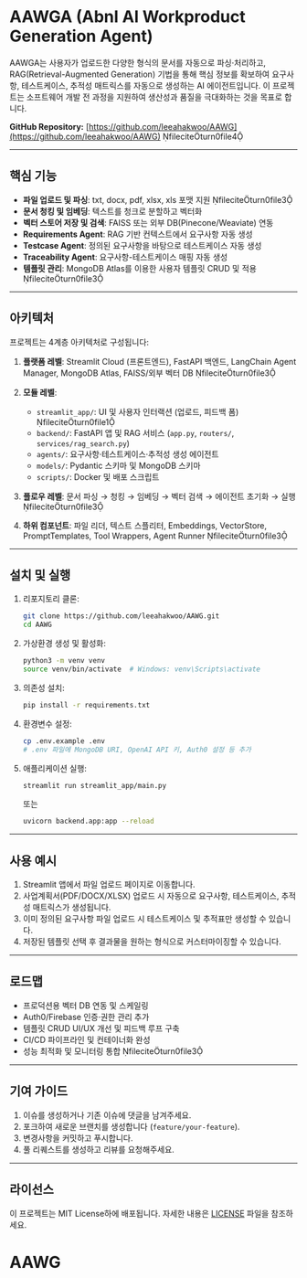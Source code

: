 # AAWGA (AbnI AI Workproduct Generation Agent)

AAWGA는 사용자가 업로드한 다양한 형식의 문서를 자동으로 파싱·처리하고, RAG(Retrieval-Augmented Generation) 기법을 통해 핵심 정보를 확보하여 요구사항, 테스트케이스, 추적성 매트릭스를 자동으로 생성하는 AI 에이전트입니다. 이 프로젝트는 소프트웨어 개발 전 과정을 지원하여 생산성과 품질을 극대화하는 것을 목표로 합니다.

**GitHub Repository:** [https://github.com/leeahakwoo/AAWG](https://github.com/leeahakwoo/AAWG) fileciteturn0file4

---

## 핵심 기능

* **파일 업로드 및 파싱**: txt, docx, pdf, xlsx, xls 포맷 지원  fileciteturn0file3
* **문서 청킹 및 임베딩**: 텍스트를 청크로 분할하고 벡터화
* **벡터 스토어 저장 및 검색**: FAISS 또는 외부 DB(Pinecone/Weaviate) 연동
* **Requirements Agent**: RAG 기반 컨텍스트에서 요구사항 자동 생성
* **Testcase Agent**: 정의된 요구사항을 바탕으로 테스트케이스 자동 생성
* **Traceability Agent**: 요구사항-테스트케이스 매핑 자동 생성
* **템플릿 관리**: MongoDB Atlas를 이용한 사용자 템플릿 CRUD 및 적용  fileciteturn0file3

---

## 아키텍처

프로젝트는 4계층 아키텍처로 구성됩니다:

1. **플랫폼 레벨**: Streamlit Cloud (프론트엔드), FastAPI 백엔드, LangChain Agent Manager, MongoDB Atlas, FAISS/외부 벡터 DB  fileciteturn0file3
2. **모듈 레벨**:

   * `streamlit_app/`: UI 및 사용자 인터랙션 (업로드, 피드백 폼)  fileciteturn0file1
   * `backend/`: FastAPI 앱 및 RAG 서비스 (`app.py`, `routers/`, `services/rag_search.py`)
   * `agents/`: 요구사항·테스트케이스·추적성 생성 에이전트
   * `models/`: Pydantic 스키마 및 MongoDB 스키마
   * `scripts/`: Docker 및 배포 스크립트
3. **플로우 레벨**: 문서 파싱 → 청킹 → 임베딩 → 벡터 검색 → 에이전트 초기화 → 실행  fileciteturn0file3
4. **하위 컴포넌트**: 파일 리더, 텍스트 스플리터, Embeddings, VectorStore, PromptTemplates, Tool Wrappers, Agent Runner  fileciteturn0file3

---

## 설치 및 실행

1. 리포지토리 클론:

   ```bash
   git clone https://github.com/leeahakwoo/AAWG.git
   cd AAWG
   ```
2. 가상환경 생성 및 활성화:

   ```bash
   python3 -m venv venv
   source venv/bin/activate  # Windows: venv\Scripts\activate
   ```
3. 의존성 설치:

   ```bash
   pip install -r requirements.txt
   ```
4. 환경변수 설정:

   ```bash
   cp .env.example .env
   # .env 파일에 MongoDB URI, OpenAI API 키, Auth0 설정 등 추가
   ```
5. 애플리케이션 실행:

   ```bash
   streamlit run streamlit_app/main.py
   ```

   또는

   ```bash
   uvicorn backend.app:app --reload
   ```

---

## 사용 예시

1. Streamlit 앱에서 파일 업로드 페이지로 이동합니다.
2. 사업계획서(PDF/DOCX/XLSX) 업로드 시 자동으로 요구사항, 테스트케이스, 추적성 매트릭스가 생성됩니다.
3. 이미 정의된 요구사항 파일 업로드 시 테스트케이스 및 추적표만 생성할 수 있습니다.
4. 저장된 템플릿 선택 후 결과물을 원하는 형식으로 커스터마이징할 수 있습니다.

---

## 로드맵

* 프로덕션용 벡터 DB 연동 및 스케일링
* Auth0/Firebase 인증·권한 관리 추가
* 템플릿 CRUD UI/UX 개선 및 피드백 루프 구축
* CI/CD 파이프라인 및 컨테이너화 완성
* 성능 최적화 및 모니터링 통합  fileciteturn0file3

---

## 기여 가이드

1. 이슈를 생성하거나 기존 이슈에 댓글을 남겨주세요.
2. 포크하여 새로운 브랜치를 생성합니다 (`feature/your-feature`).
3. 변경사항을 커밋하고 푸시합니다.
4. 풀 리퀘스트를 생성하고 리뷰를 요청해주세요.

---

## 라이선스

이 프로젝트는 MIT License하에 배포됩니다. 자세한 내용은 [LICENSE](LICENSE) 파일을 참조하세요.
# AAWG